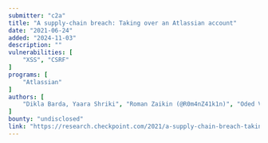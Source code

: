 ```yaml
---
submitter: "c2a"
title: "A supply-chain breach: Taking over an Atlassian account"
date: "2021-06-24"
added: "2024-11-03"
description: ""
vulnerabilities: [
    "XSS", "CSRF"
]
programs: [
    "Atlassian"
]
authors: [
    "Dikla Barda, Yaara Shriki", "Roman Zaikin (@R0m4nZ41k1n)", "Oded Vanunu (@Od3dV)"
]
bounty: "undisclosed"
link: "https://research.checkpoint.com/2021/a-supply-chain-breach-taking-over-an-atlassian-account/"
---
```




